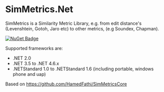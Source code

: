 # SimMetrics.Net
SimMetrics is a Similarity Metric Library, e.g. from edit distance's (Levenshtein, Gotoh, Jaro etc) to other metrics, (e.g Soundex, Chapman).

[![NuGet Badge](https://buildstats.info/nuget/SimMetrics.Net)](https://www.nuget.org/packages/SimMetrics.Net)

Supported frameworks are:

- .NET 2.0
- .NET 3.5 to .NET 4.6.x
- .NETStandard 1.0 to .NETStandard 1.6 (including portable, windows phone and uap)


Based on https://github.com/HamedFathi/SimMetricsCore
